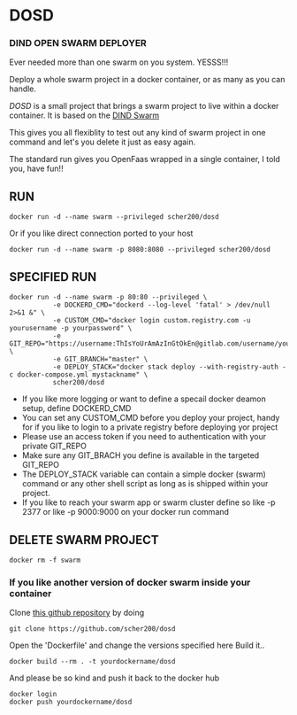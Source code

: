 

# DOSD


### DIND OPEN SWARM DEPLOYER

Ever needed more than one swarm on you system. YESSS!!!

Deploy a whole swarm project in a docker container, or as many as you can handle.

*DOSD* is a small project that brings a swarm project to live within a docker container.
It is based on the [DIND Swarm](https://hub.docker.com/r/dockerswarm/dind/)

This gives you all flexiblity to test out any kind of swarm project in one command and let's you delete it just as easy again.

The standard run gives you OpenFaas wrapped in a single container, I told you, have fun!!



## RUN
```
docker run -d --name swarm --privileged scher200/dosd
```
Or if you like direct connection ported to your host
```
docker run -d --name swarm -p 8080:8080 --privileged scher200/dosd
```


## SPECIFIED RUN
```
docker run -d --name swarm -p 80:80 --privileged \
           -e DOCKERD_CMD="dockerd --log-level 'fatal' > /dev/null 2>&1 &" \
           -e CUSTOM_CMD="docker login custom.registry.com -u yourusername -p yourpassword" \
           -e GIT_REPO="https://username:ThIsYoUrAmAzInGtOkEn@gitlab.com/username/yourawesomeproject" \
           -e GIT_BRANCH="master" \
           -e DEPLOY_STACK="docker stack deploy --with-registry-auth -c docker-compose.yml mystackname" \
           scher200/dosd
```
* If you like more logging or want to define a specail docker deamon setup, define DOCKERD_CMD
* You can set any CUSTOM_CMD before you deploy your project, handy for if you like to login to a private registry before deploying yor project
* Please use an access token if you need to authentication with your private GIT_REPO
* Make sure any GIT_BRACH you define is available in the targeted GIT_REPO
* The DEPLOY_STACK variable can contain a simple docker (swarm) command or any other shell script as long as is shipped within your project.
* If you like to reach your swarm app or swarm cluster define so like -p 2377 or like -p 9000:9000 on your docker run command


## DELETE SWARM PROJECT
```
docker rm -f swarm
```



### If you like another version of docker swarm inside your container
Clone [this github repository](https://github.com/scher200/dosd) by doing
```
git clone https://github.com/scher200/dosd
```
Open the 'Dockerfile' and change the versions specified here
Build it..
```
docker build --rm . -t yourdockername/dosd
```
And please be so kind and push it back to the docker hub
```
docker login
docker push yourdockername/dosd
```

